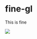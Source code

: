 # fine-gl <!-- omit in toc -->

This is fine

![](https://media.giphy.com/media/QMHoU66sBXqqLqYvGO/giphy.gif)
